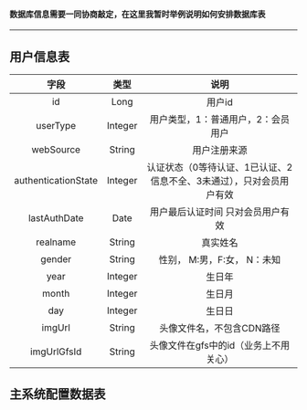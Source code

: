 #### 数据库信息需要一同协商敲定，在这里我暂时举例说明如何安排数据库表
-------------------------------

## 用户信息表

| 字段        | 类型    |  说明  |
| :----:   | :----:   | :----: |
| id | Long | 用户id |
| userType | Integer | 用户类型，1：普通用户，2：会员用户 |
| webSource | String | 用户注册来源 |
| authenticationState | Integer | 认证状态（0等待认证、1已认证、2信息不全、3未通过），只对会员用户有效 |
| lastAuthDate | Date | 用户最后认证时间 只对会员用户有效 |
| realname | String | 真实姓名 |
| gender | String | 性别， M:男，F:女， N：未知 |
| year | Integer | 生日年 |
| month | Integer | 生日月 |
| day | Integer | 生日日 |
| imgUrl | String | 头像文件名，不包含CDN路径 |
| imgUrlGfsId | String | 头像文件在gfs中的id（业务上不用关心） |

## 主系统配置数据表
